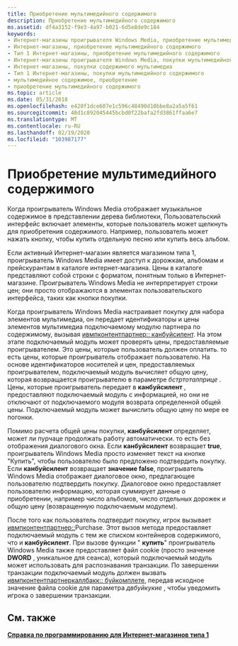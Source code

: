 ```yaml
---
title: Приобретение мультимедийного содержимого
description: Приобретение мультимедийного содержимого
ms.assetid: df4a3152-f9e3-4a97-b021-6d5e8de9c184
keywords:
- Интернет-магазины проигрывателя Windows Media, приобретение мультимедийного содержимого
- Интернет-магазины, приобретение мультимедийного содержимого
- Тип 1 Интернет-магазины, приобретение мультимедийного содержимого
- Интернет-магазины проигрывателя Windows Media, покупки мультимедийного содержимого
- Интернет-магазины, покупки содержимого мультимедиа
- Тип 1 Интернет-магазины, покупки мультимедийного содержимого
- мультимедийное содержимое, приобретение
- приобретение мультимедийного содержимого
ms.topic: article
ms.date: 05/31/2018
ms.openlocfilehash: e420f1dce607e1c596c48490d10bbe8a2a5a5f61
ms.sourcegitcommit: 48d1c892045445bcbd0f22bafa2fd3861ffaa6e7
ms.translationtype: MT
ms.contentlocale: ru-RU
ms.lasthandoff: 02/19/2020
ms.locfileid: "103987177"
---
```

# <a name="purchasing-media-content"></a>Приобретение мультимедийного содержимого

Когда проигрыватель Windows Media отображает музыкальное содержимое в представлении дерева библиотеки, Пользовательский интерфейс включает элементы, которые пользователь может щелкнуть для приобретения содержимого. Например, пользователь может нажать кнопку, чтобы купить отдельную песню или купить весь альбом.

Если активный Интернет-магазин является магазином типа 1, проигрыватель Windows Media имеет доступ к дорожкам, альбомам и прейскурантам в каталоге интернет-магазина. Цены в каталоге представляют собой строки с форматом, понятным только в Интернет-магазине. Проигрыватель Windows Media не интерпретирует строки цен; они просто отображаются в элементах пользовательского интерфейса, таких как кнопки покупки.

Когда проигрыватель Windows Media настраивает покупку для набора элементов мультимедиа, он передает идентификаторы и цены элементов мультимедиа подключаемому модулю партнера по содержимому, вызывая [ивмпконтентпартнер:: канбуйсилент](/previous-versions/windows/desktop/api/contentpartner/nf-contentpartner-iwmpcontentpartner-canbuysilent). На этом этапе подключаемый модуль может проверять цены, предоставляемые проигрывателем. Это цены, которые пользователь должен оплатить. то есть цены, которые проигрыватель отображает пользователю. На основе идентификаторов носителей и цен, предоставляемых проигрывателем, подключаемый модуль вычисляет общую цену, которая возвращается проигрывателю в параметре *бстртоталприце* . Цены, которые проигрыватель передает в **канбуйсилент** , предоставляют подключаемый модуль с информацией, но они не отключают от подключаемого модуля возврата определенной общей цены. Подключаемый модуль может вычислить общую цену по мере ее погонки.

Помимо расчета общей цены покупки, **канбуйсилент** определяет, может ли пурчаце продолжать работу автоматически. то есть без отображения диалогового окна. Если **канбуйсилент** возвращает **true**, проигрыватель Windows Media просто изменяет текст на кнопке "Купить", чтобы пользователю было предложено подтвердить покупку. Если **канбуйсилент** возвращает **значение false**, проигрыватель Windows Media отображает диалоговое окно, предлагающее пользователю подтвердить покупку. Диалоговое окно предоставляет пользователю информацию, которая суммирует данные о приобретении, например число альбомов, число отдельных дорожек и общую цену (возвращенную подключаемым модулем).

После того как пользователь подтвердит покупку, игрок вызывает [ивмпконтентпартнер::](/previous-versions/windows/desktop/api/contentpartner/nf-contentpartner-iwmpcontentpartner-buy)Purchase. Этот вызов метода предоставляет подключаемый модуль с тем же списком контейнеров содержимого, что и **канбуйсилент**. При вызове функции " **купить**" проигрыватель Windows Media также предоставляет файл cookie (просто значение **DWORD** , уникальное для сеанса), который подключаемый модуль может использовать для распознавания транзакции. По завершении транзакции подключаемый модуль должен вызвать [ивмпконтентпартнеркаллбакк:: буйкомплете](/previous-versions/windows/desktop/api/contentpartner/nf-contentpartner-iwmpcontentpartnercallback-buycomplete), передав исходное значение файла cookie для параметра *двбуйкукие* , чтобы уведомить игрока о завершении транзакции.

## <a name="related-topics"></a>См. также

<dl> <dt>

[**Справка по программированию для Интернет-магазинов типа 1**](programming-guide-for-type-1-online-stores.md)
</dt> </dl>

 

 





